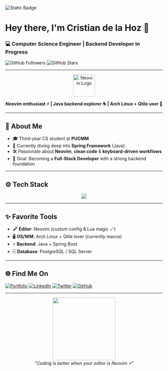 ![Static Badge](https://img.shields.io/badge/🐦‍🔥-F7DF1E?style=for-the-badge&logo=superuser&logoColor=rgba&label=Ignatius)

# Hey there, I'm Cristian de la Hoz 👋

### 💻 Computer Science Engineer | Backend Developer in Progress

![GitHub Followers](https://img.shields.io/github/followers/cristiandelahooz?style=social)
![GitHub Stars](https://img.shields.io/github/stars/cristiandelahooz?style=social)

---

<p align="center">
  <img src="https://raw.githubusercontent.com/neovim/neovim.github.io/master/logos/neovim-mark-flat.png" alt="Neovim Logo" width="70"/>
</p>

<p align="center">
  <b>Neovim enthusiast ⚡ | Java backend explorer ☕ | Arch Linux + Qtile user 🐧</b>
</p>

---

## 🚀 About Me

- 🎓 Third-year CS student at **PUCMM**  
- 🌱 Currently diving deep into **Spring Framework** (Java)  
- 🛠️ Passionate about **Neovim**, **clean code** & **keyboard-driven workflows**  
- 🎯 Goal: Becoming a **Full-Stack Developer** with a strong backend foundation  

---

## ⚙️ Tech Stack

<p align="center">
  <img src="https://skillicons.dev/icons?i=java,spring,linux,arch,neovim,ts,python,githubactions,gradle,hibernate,idea,latex,maven,nextjs,postman,vscode,c,git,github,postgresql,docker&theme=dark" />
</p>

---

## ✨ Favorite Tools

- 🖋️ **Editor**: Neovim (custom config & Lua magic 🪄)  
- 🖥️ **OS/WM**: Arch Linux + Qtile  lover (currently macos)
- ⚡ **Backend**: Java + Spring Boot  
- 🗄️ **Database**: PostgreSQL / SQL Server  
---

## 🌐 Find Me On

[![Portfolio](https://img.shields.io/badge/-Portfolio-FA7343?style=for-the-badge&logo=vercel&logoColor=white&labelColor=101010)](https://cristiandelahoz.tech)
[![LinkedIn](https://img.shields.io/badge/-LinkedIn-0A66C2?style=for-the-badge&logo=linkedin&logoColor=white&labelColor=101010)](https://www.linkedin.com/in/cristiandelahoz/)
[![Twitter](https://img.shields.io/badge/-Twitter-1DA1F2?style=for-the-badge&logo=twitter&logoColor=white&labelColor=101010)](https://twitter.com/)
[![GitHub](https://img.shields.io/badge/-GitHub-181717?style=for-the-badge&logo=github&logoColor=white&labelColor=101010)](https://github.com/cristiandelahooz)

---

<p align="center">
  <img src="https://media.giphy.com/media/RbDKaczqWovIugyJmW/giphy.gif" width="200"/>
  <br>
  <i>"Coding is better when your editor is Neovim ⚡"</i>
</p>
